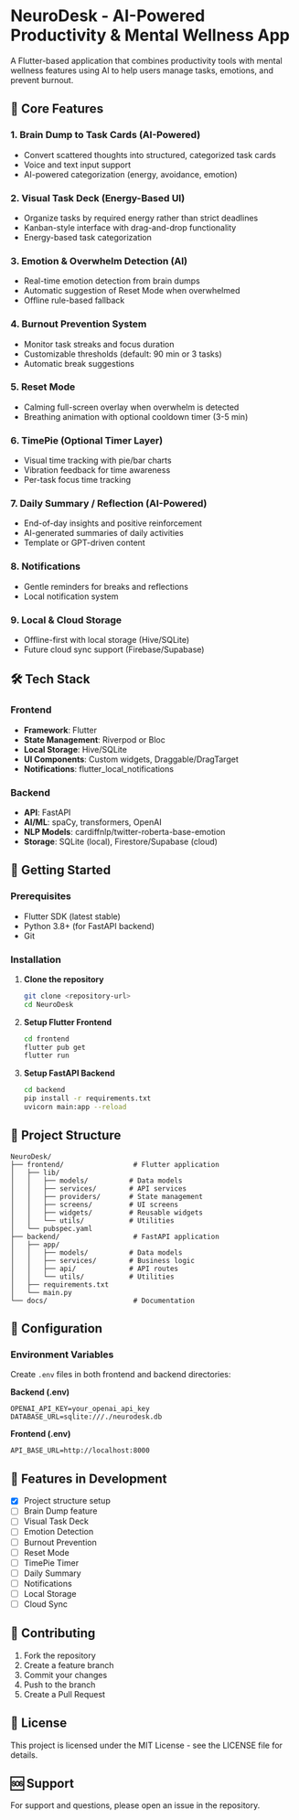 # NeuroDesk - AI-Powered Productivity & Mental Wellness App

A Flutter-based application that combines productivity tools with mental wellness features using AI to help users manage tasks, emotions, and prevent burnout.

## 🧠 Core Features

### 1. Brain Dump to Task Cards (AI-Powered)
- Convert scattered thoughts into structured, categorized task cards
- Voice and text input support
- AI-powered categorization (energy, avoidance, emotion)

### 2. Visual Task Deck (Energy-Based UI)
- Organize tasks by required energy rather than strict deadlines
- Kanban-style interface with drag-and-drop functionality
- Energy-based task categorization

### 3. Emotion & Overwhelm Detection (AI)
- Real-time emotion detection from brain dumps
- Automatic suggestion of Reset Mode when overwhelmed
- Offline rule-based fallback

### 4. Burnout Prevention System
- Monitor task streaks and focus duration
- Customizable thresholds (default: 90 min or 3 tasks)
- Automatic break suggestions

### 5. Reset Mode
- Calming full-screen overlay when overwhelm is detected
- Breathing animation with optional cooldown timer (3-5 min)

### 6. TimePie (Optional Timer Layer)
- Visual time tracking with pie/bar charts
- Vibration feedback for time awareness
- Per-task focus time tracking

### 7. Daily Summary / Reflection (AI-Powered)
- End-of-day insights and positive reinforcement
- AI-generated summaries of daily activities
- Template or GPT-driven content

### 8. Notifications
- Gentle reminders for breaks and reflections
- Local notification system

### 9. Local & Cloud Storage
- Offline-first with local storage (Hive/SQLite)
- Future cloud sync support (Firebase/Supabase)

## 🛠 Tech Stack

### Frontend
- **Framework**: Flutter
- **State Management**: Riverpod or Bloc
- **Local Storage**: Hive/SQLite
- **UI Components**: Custom widgets, Draggable/DragTarget
- **Notifications**: flutter_local_notifications

### Backend
- **API**: FastAPI
- **AI/ML**: spaCy, transformers, OpenAI
- **NLP Models**: cardiffnlp/twitter-roberta-base-emotion
- **Storage**: SQLite (local), Firestore/Supabase (cloud)

## 🚀 Getting Started

### Prerequisites
- Flutter SDK (latest stable)
- Python 3.8+ (for FastAPI backend)
- Git

### Installation

1. **Clone the repository**
   ```bash
   git clone <repository-url>
   cd NeuroDesk
   ```

2. **Setup Flutter Frontend**
   ```bash
   cd frontend
   flutter pub get
   flutter run
   ```

3. **Setup FastAPI Backend**
   ```bash
   cd backend
   pip install -r requirements.txt
   uvicorn main:app --reload
   ```

## 📁 Project Structure

```
NeuroDesk/
├── frontend/                 # Flutter application
│   ├── lib/
│   │   ├── models/          # Data models
│   │   ├── services/        # API services
│   │   ├── providers/       # State management
│   │   ├── screens/         # UI screens
│   │   ├── widgets/         # Reusable widgets
│   │   └── utils/           # Utilities
│   └── pubspec.yaml
├── backend/                  # FastAPI application
│   ├── app/
│   │   ├── models/          # Data models
│   │   ├── services/        # Business logic
│   │   ├── api/             # API routes
│   │   └── utils/           # Utilities
│   ├── requirements.txt
│   └── main.py
└── docs/                     # Documentation
```

## 🔧 Configuration

### Environment Variables
Create `.env` files in both frontend and backend directories:

**Backend (.env)**
```
OPENAI_API_KEY=your_openai_api_key
DATABASE_URL=sqlite:///./neurodesk.db
```

**Frontend (.env)**
```
API_BASE_URL=http://localhost:8000
```

## 📱 Features in Development

- [x] Project structure setup
- [ ] Brain Dump feature
- [ ] Visual Task Deck
- [ ] Emotion Detection
- [ ] Burnout Prevention
- [ ] Reset Mode
- [ ] TimePie Timer
- [ ] Daily Summary
- [ ] Notifications
- [ ] Local Storage
- [ ] Cloud Sync

## 🤝 Contributing

1. Fork the repository
2. Create a feature branch
3. Commit your changes
4. Push to the branch
5. Create a Pull Request

## 📄 License

This project is licensed under the MIT License - see the LICENSE file for details.

## 🆘 Support

For support and questions, please open an issue in the repository. 